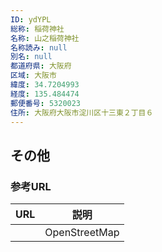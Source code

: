 ```yaml
---
ID: ydYPL
総称: 稲荷神社
名称: 山之稲荷神社
名称読み: null
別名: null
都道府県: 大阪府
区域: 大阪市
緯度: 34.7204993
経度: 135.484474
郵便番号: 5320023
住所: 大阪府大阪市淀川区十三東２丁目６
---
```


## その他

### 参考URL

| URL | 説明          |
| --- | ------------- |
|     | OpenStreetMap |
